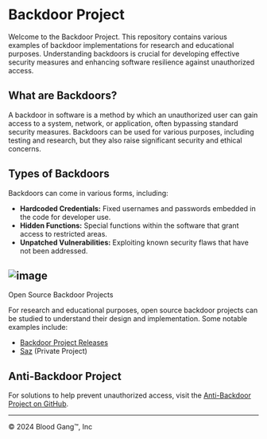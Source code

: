 # Backdoor Project

Welcome to the Backdoor Project. This repository contains various examples of backdoor implementations for research and educational purposes. Understanding backdoors is crucial for developing effective security measures and enhancing software resilience against unauthorized access.

## What are Backdoors?

A backdoor in software is a method by which an unauthorized user can gain access to a system, network, or application, often bypassing standard security measures. Backdoors can be used for various purposes, including testing and research, but they also raise significant security and ethical concerns.

## Types of Backdoors

Backdoors can come in various forms, including:

- **Hardcoded Credentials:** Fixed usernames and passwords embedded in the code for developer use.
- **Hidden Functions:** Special functions within the software that grant access to restricted areas.
- **Unpatched Vulnerabilities:** Exploiting known security flaws that have not been addressed.

## ![image](https://github.com/user-attachments/assets/cfd084e7-ec1c-4632-9463-df3373b51b19)
 Open Source Backdoor Projects

For research and educational purposes, open source backdoor projects can be studied to understand their design and implementation. Some notable examples include:

- [Backdoor Project Releases](https://github.com/Blood-Gang-Inc/backdoor/releases)
- [Saz](https://github.com/Blood-Gang-Inc/Saz) (Private Project)

## Anti-Backdoor Project

For solutions to help prevent unauthorized access, visit the [Anti-Backdoor Project on GitHub](https://github.com/Blood-Gang-Inc/Anti-Backdoor).

---

&copy; 2024 Blood Gang™️, Inc

